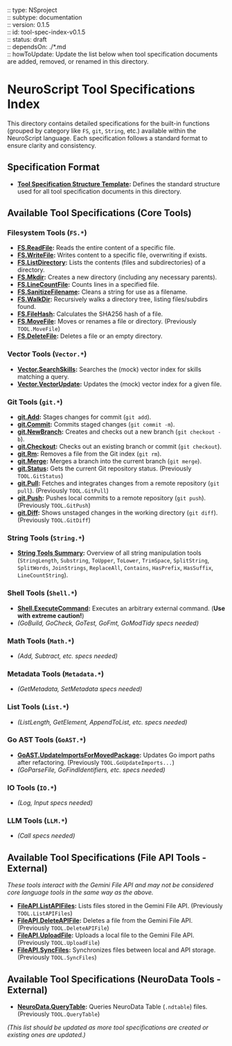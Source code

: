 :: type: NSproject  
:: subtype: documentation  
:: version: 0.1.5  
:: id: tool-spec-index-v0.1.5  
:: status: draft  
:: dependsOn: ./*.md  
:: howToUpdate: Update the list below when tool specification documents are added, removed, or renamed in this directory.  

# NeuroScript Tool Specifications Index

This directory contains detailed specifications for the built-in functions (grouped by category like `FS`, `git`, `String`, etc.) available within the NeuroScript language. Each specification follows a standard format to ensure clarity and consistency.

## Specification Format

* **[Tool Specification Structure Template](./tool_spec_structure.md):** Defines the standard structure used for all tool specification documents in this directory.

## Available Tool Specifications (Core Tools)

### Filesystem Tools (`FS.*`)
* **[FS.ReadFile](./fs_readfile.md):** Reads the entire content of a specific file.
* **[FS.WriteFile](./fs_writefile.md):** Writes content to a specific file, overwriting if exists.
* **[FS.ListDirectory](./fs_listdirectory.md):** Lists the contents (files and subdirectories) of a directory.
* **[FS.Mkdir](./fs_mkdir.md):** Creates a new directory (including any necessary parents).
* **[FS.LineCountFile](./fs_linecountfile.md):** Counts lines in a specified file.
* **[FS.SanitizeFilename](./fs_sanitizefilename.md):** Cleans a string for use as a filename.
* **[FS.WalkDir](./fs_walkdir.md):** Recursively walks a directory tree, listing files/subdirs found.
* **[FS.FileHash](./fs_filehash.md):** Calculates the SHA256 hash of a file.
* **[FS.MoveFile](./fs_movefile.md):** Moves or renames a file or directory. (Previously `TOOL.MoveFile`)
* **[FS.DeleteFile](./fs_deletefile.md):** Deletes a file or an empty directory.

### Vector Tools (`Vector.*`)
* **[Vector.SearchSkills](./vector_searchskills.md):** Searches the (mock) vector index for skills matching a query.
* **[Vector.VectorUpdate](./vector_vectorupdate.md):** Updates the (mock) vector index for a given file.

### Git Tools (`git.*`)
* **[git.Add](./git_add.md):** Stages changes for commit (`git add`).
* **[git.Commit](./git_commit.md):** Commits staged changes (`git commit -m`).
* **[git.NewBranch](./git_newbranch.md):** Creates and checks out a new branch (`git checkout -b`).
* **[git.Checkout](./git_checkout.md):** Checks out an existing branch or commit (`git checkout`).
* **[git.Rm](./git_rm.md):** Removes a file from the Git index (`git rm`).
* **[git.Merge](./git_merge.md):** Merges a branch into the current branch (`git merge`).
* **[git.Status](./git_status.md):** Gets the current Git repository status. (Previously `TOOL.GitStatus`)
* **[git.Pull](./git_pull.md):** Fetches and integrates changes from a remote repository (`git pull`). (Previously `TOOL.GitPull`)
* **[git.Push](./git_push.md):** Pushes local commits to a remote repository (`git push`). (Previously `TOOL.GitPush`)
* **[git.Diff](./git_diff.md):** Shows unstaged changes in the working directory (`git diff`). (Previously `TOOL.GitDiff`)

### String Tools (`String.*`)
* **[String Tools Summary](./string_summary.md):** Overview of all string manipulation tools (`StringLength`, `Substring`, `ToUpper`, `ToLower`, `TrimSpace`, `SplitString`, `SplitWords`, `JoinStrings`, `ReplaceAll`, `Contains`, `HasPrefix`, `HasSuffix`, `LineCountString`).

### Shell Tools (`Shell.*`)
* **[Shell.ExecuteCommand](./shell_executecommand.md):** Executes an arbitrary external command. (**Use with extreme caution!**)
* _(GoBuild, GoCheck, GoTest, GoFmt, GoModTidy specs needed)_

### Math Tools (`Math.*`)
* _(Add, Subtract, etc. specs needed)_

### Metadata Tools (`Metadata.*`)
* _(GetMetadata, SetMetadata specs needed)_

### List Tools (`List.*`)
* _(ListLength, GetElement, AppendToList, etc. specs needed)_

### Go AST Tools (`GoAST.*`)
* **[GoAST.UpdateImportsForMovedPackage](./go_update_imports_for_moved_package.md):** Updates Go import paths after refactoring. (Previously `TOOL.GoUpdateImports...`)
* _(GoParseFile, GoFindIdentifiers, etc. specs needed)_

### IO Tools (`IO.*`)
* _(Log, Input specs needed)_

### LLM Tools (`LLM.*`)
* _(Call specs needed)_

## Available Tool Specifications (File API Tools - External)

*These tools interact with the Gemini File API and may not be considered core language tools in the same way as the above.*

* **[FileAPI.ListAPIFiles](./list_api_files.md):** Lists files stored in the Gemini File API. (Previously `TOOL.ListAPIFiles`)
* **[FileAPI.DeleteAPIFile](./delete_api_file.md):** Deletes a file from the Gemini File API. (Previously `TOOL.DeleteAPIFile`)
* **[FileAPI.UploadFile](./upload_file.md):** Uploads a local file to the Gemini File API. (Previously `TOOL.UploadFile`)
* **[FileAPI.SyncFiles](./sync_files.md):** Synchronizes files between local and API storage. (Previously `TOOL.SyncFiles`)

## Available Tool Specifications (NeuroData Tools - External)

* **[NeuroData.QueryTable](./query_table.md):** Queries NeuroData Table (`.ndtable`) files. (Previously `TOOL.QueryTable`)

*(This list should be updated as more tool specifications are created or existing ones are updated.)*